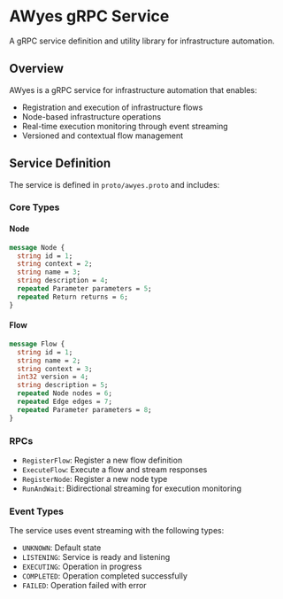# AWyes gRPC Service

A gRPC service definition and utility library for infrastructure automation.

## Overview

AWyes is a gRPC service for infrastructure automation that enables:

- Registration and execution of infrastructure flows
- Node-based infrastructure operations
- Real-time execution monitoring through event streaming
- Versioned and contextual flow management

## Service Definition

The service is defined in `proto/awyes.proto` and includes:

### Core Types

#### Node

```protobuf
message Node {
  string id = 1;
  string context = 2;
  string name = 3;
  string description = 4;
  repeated Parameter parameters = 5;
  repeated Return returns = 6;
}
```

#### Flow

```protobuf
message Flow {
  string id = 1;
  string name = 2;
  string context = 3;
  int32 version = 4;
  string description = 5;
  repeated Node nodes = 6;
  repeated Edge edges = 7;
  repeated Parameter parameters = 8;
}
```

### RPCs

- `RegisterFlow`: Register a new flow definition
- `ExecuteFlow`: Execute a flow and stream responses
- `RegisterNode`: Register a new node type
- `RunAndWait`: Bidirectional streaming for execution monitoring

### Event Types

The service uses event streaming with the following types:

- `UNKNOWN`: Default state
- `LISTENING`: Service is ready and listening
- `EXECUTING`: Operation in progress
- `COMPLETED`: Operation completed successfully
- `FAILED`: Operation failed with error
